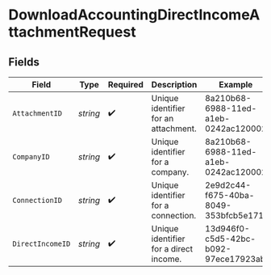 # DownloadAccountingDirectIncomeAttachmentRequest


## Fields

| Field                                  | Type                                   | Required                               | Description                            | Example                                |
| -------------------------------------- | -------------------------------------- | -------------------------------------- | -------------------------------------- | -------------------------------------- |
| `AttachmentID`                         | *string*                               | :heavy_check_mark:                     | Unique identifier for an attachment.   | 8a210b68-6988-11ed-a1eb-0242ac120002   |
| `CompanyID`                            | *string*                               | :heavy_check_mark:                     | Unique identifier for a company.       | 8a210b68-6988-11ed-a1eb-0242ac120002   |
| `ConnectionID`                         | *string*                               | :heavy_check_mark:                     | Unique identifier for a connection.    | 2e9d2c44-f675-40ba-8049-353bfcb5e171   |
| `DirectIncomeID`                       | *string*                               | :heavy_check_mark:                     | Unique identifier for a direct income. | 13d946f0-c5d5-42bc-b092-97ece17923ab   |